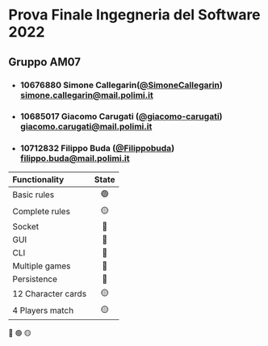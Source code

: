  # Prova Finale Ingegneria del Software 2022
## Gruppo AM07

- ###   10676880    Simone Callegarin([@SimoneCallegarin](https://github.com/SimoneCallegarin))<br>simone.callegarin@mail.polimi.it
- ###   10685017    Giacomo Carugati ([@giacomo-carugati](https://github.com/giacomo-carugati))<br>giacomo.carugati@mail.polimi.it
- ###   10712832    Filippo Buda ([@Filippobuda](https://github.com/Filippobuda))<br>filippo.buda@mail.polimi.it

| Functionality      |                       State                        |
|:-------------------|:--------------------------------------------------:|
| Basic rules        | 🟢 |
| Complete rules     | 🟡 |
| Socket             | 🔴 |
| GUI                | 🔴 |
| CLI                | 🔴 |
| Multiple games     | 🔴 |
| Persistence        | 🔴 |
| 12 Character cards | 🟡 |
| 4 Players match    | 🟡 |

🔴
🟢
🟡
